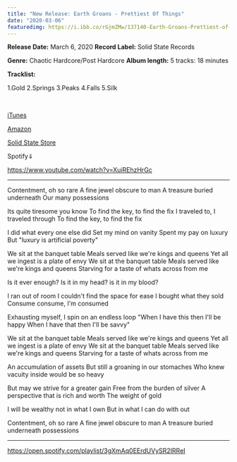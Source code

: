```yaml
---
title: "New Release: Earth Groans - Prettiest Of Things"
date: "2020-03-06"
featuredimg: https://i.ibb.co/rGjmZMw/137140-Earth-Groans-Prettiest-of-Things.jpg
---
```


**Release Date:** March 6, 2020 **Record Label:** Solid State Records

**Genre:** Chaotic Hardcore/Post Hardcore **Album length:** 5 tracks: 18 minutes

**Tracklist:**

1.Gold 2.Springs 3.Peaks 4.Falls 5.Silk

 

[iTunes](https://music.apple.com/ca/album/prettiest-of-things-ep/1494785382)

[Amazon](https://www.amazon.com/Prettiest-Things-Earth-Groans/dp/B083TLGMM7)

[Solid State Store](https://solidstate.merchnow.com/products/v2/309074/prettiest-of-things)

Spotify⇓

https://www.youtube.com/watch?v=XuiREhzHrGc

* * *

Contentment, oh so rare A fine jewel obscure to man A treasure buried underneath Our many possessions

Its quite tiresome you know To find the key, to find the fix I traveled to, I traveled through To find the key, to find the fix

I did what every one else did Set my mind on vanity Spent my pay on luxury But "luxury is artificial poverty"

We sit at the banquet table Meals served like we're kings and queens Yet all we ingest is a plate of envy We sit at the banquet table Meals served like we're kings and queens Starving for a taste of whats across from me

Is it ever enough? Is it in my head? is it in my blood?

I ran out of room I couldn't find the space for ease I bought what they sold Consume consume, I'm consumed

Exhausting myself, I spin on an endless loop "When I have this then I'll be happy When I have that then I'll be savvy"

We sit at the banquet table Meals served like we're kings and queens Yet all we ingest is a plate of envy We sit at the banquet table Meals served like we're kings and queens Starving for a taste of whats across from me

An accumulation of assets But still a groaning in our stomaches Who knew vacuity inside would be so heavy

But may we strive for a greater gain Free from the burden of silver A perspective that is rich and worth The weight of gold

I will be wealthy not in what I own But in what I can do with out

Contentment, oh so rare A fine jewel obscure to man A treasure buried underneath possessions

* * *

https://open.spotify.com/playlist/3gXmAq0EErdUVySR2IRReI

